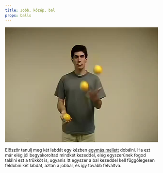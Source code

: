 ```yaml
---
title: Jobb, közép, bal
props: balls
---
```


![Jobb, közép, bal](site/videos/poster/rightmiddleleft.jpg)

Először tanulj meg két labdát egy kézben [egymás mellett](site/hu/oszlopok/README.md) dobálni. Ha ezt már elég jól begyakoroltad mindkét kezeddel, elég egyszerűnek fogod találni ezt a trükköt is, ugyanis 	itt egyszer a bal kezeddel kell függőlegesen feldobni két labdát, aztán a jobbal, és így tovább felváltva.


